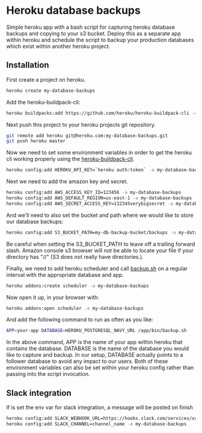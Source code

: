 # Heroku database backups

Simple heroku app with a bash script for capturing heroku database backups and copying to your s3 bucket.  Deploy this as a separate app within heroku and schedule the script to backup your production databases which exist within another heroku project.

## Installation

First create a project on heroku.

```bash
heroku create my-database-backups
```

Add the heroku-buildpack-cli:

```bash
heroku buildpacks:add https://github.com/heroku/heroku-buildpack-cli -a  my-database-backups
```

Next push this project to your heroku projects git repository.

```bash
git remote add heroku git@heroku.com:my-database-backups.git
git push heroku master
```

Now we need to set some environment variables in order to get the heroku cli working properly using the [heroku-buildpack-cli](https://github.com/heroku/heroku-buildpack-cli).

```bash
heroku config:add HEROKU_API_KEY=`heroku auth:token` -a my-database-backups
```

Next we need to add the amazon key and secret.

```bash
heroku config:add AWS_ACCESS_KEY_ID=123456 -a my-database-backups
heroku config:add AWS_DEFAULT_REGION=us-east-1 -a my-database-backups
heroku config:add AWS_SECRET_ACCESS_KEY=132345verybigsecret -a my-database-backups
```

And we'll need to also set the bucket and path where we would like to store our database backups:

```bash
heroku config:add S3_BUCKET_PATH=my-db-backup-bucket/backups -a my-database-backups
```

Be careful when setting the S3_BUCKET_PATH to leave off a trailing forward slash.  Amazon console s3 browser will not be able to locate your file if your directory has "//" (S3 does not really have directories.).

Finally, we need to add heroku scheduler and call [backup.sh](https://github.com/kbaum/heroku-database-backups/blob/master/bin/backup.sh) on a regular interval with the appropriate database and app.

```bash
heroku addons:create scheduler -a my-database-backups
```

Now open it up, in your browser with:

```bash
heroku addons:open scheduler -a my-database-backups
```

And add the following command to run as often as you like:

```bash
APP=your-app DATABASE=HEROKU_POSTGRESQL_NAVY_URL /app/bin/backup.sh
```

In the above command, APP is the name of your app within heroku that contains the database.  DATABASE is the name of the database you would like to capture and backup.  In our setup, DATABASE actually points to a follower database to avoid any impact to our users.  Both of these environment variables can also be set within your heroku config rather than passing into the script invocation.

## Slack integration

If is set the env var for slack integration, a message will be posted on finish

```bash
heroku config:add SLACK_WEBHOOK_URL=https://hooks.slack.com/services/xxx/xxx/xxxxx -a my-database-backups
heroku config:add SLACK_CHANNEL=channel_name -a my-database-backups
```
